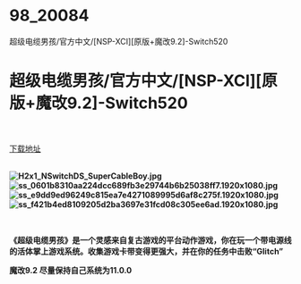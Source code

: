 # 98_20084
超级电缆男孩/官方中文/[NSP-XCI][原版+魔改9.2]-Switch520
# 超级电缆男孩/官方中文/[NSP-XCI][原版+魔改9.2]-Switch520
 <br/></br>
[下载地址](https://www.switch520.cc/article/20084 "下载地址")
<br/></br>

<p><strong><img title="H2x1_NSwitchDS_SuperCableBoy.jpg" src="https://www.switch520.cc/muke_img/2021_07_10_e5702c4c36207.jpg" alt="H2x1_NSwitchDS_SuperCableBoy.jpg"></strong><br>
<strong><img title="ss_0601b8310aa224dcc689fb3e29744b6b25038ff7.1920x1080.jpg" src="https://www.switch520.cc/muke_img/2021_07_10_7ccd010b3b9e4.jpg" alt="ss_0601b8310aa224dcc689fb3e29744b6b25038ff7.1920x1080.jpg"></strong><br>
<strong><img title="ss_e9dd9ed96249c815ea7e4271089995d6af8c275f.1920x1080.jpg" src="https://www.switch520.cc/muke_img/2021_07_10_d4c2de1113c7e.jpg" alt="ss_e9dd9ed96249c815ea7e4271089995d6af8c275f.1920x1080.jpg"></strong><br>
<strong><img title="ss_f421b4ed8109205d2ba3697e31fcd08c305ee6ad.1920x1080.jpg" src="https://www.switch520.cc/muke_img/2021_07_10_d6b5dffd21867.jpg" alt="ss_f421b4ed8109205d2ba3697e31fcd08c305ee6ad.1920x1080.jpg">&nbsp;</strong></p>
<p>&nbsp;</p>
<p><strong>《超级电缆男孩》是一个灵感来自复古游戏的平台动作游戏，你在玩一个带电源线的活体掌上游戏系统。收集游戏卡带变得更强大，并在你的任务中击败“Glitch”</strong></p>
<p><strong>魔改9.2 尽量保持自己系统为11.0.0</strong></p>
